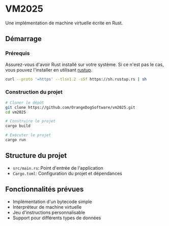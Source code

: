 # VM2025

Une implémentation de machine virtuelle écrite en Rust.

## Démarrage

### Prérequis

Assurez-vous d'avoir Rust installé sur votre système. Si ce n'est pas le cas, vous pouvez l'installer en utilisant [rustup](https://rustup.rs/).

```bash
curl --proto '=https' --tlsv1.2 -sSf https://sh.rustup.rs | sh
```

### Construction du projet

```bash
# Cloner le dépôt
git clone https://github.com/OrangeDogSoftware/vm2025.git
cd vm2025

# Construire le projet
cargo build

# Exécuter le projet
cargo run
```

## Structure du projet

- `src/main.rs`: Point d'entrée de l'application
- `Cargo.toml`: Configuration du projet et dépendances

## Fonctionnalités prévues

- Implémentation d'un bytecode simple
- Interpréteur de machine virtuelle
- Jeu d'instructions personnalisable
- Support pour différents types de données
